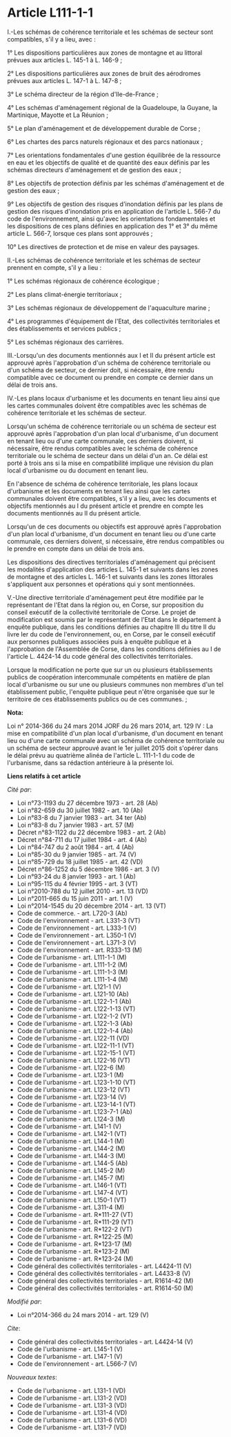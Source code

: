 # Article L111-1-1

I.-Les schémas de cohérence territoriale et les schémas de secteur sont compatibles, s'il y a lieu, avec : 

1° Les dispositions particulières aux zones de montagne et au littoral prévues aux articles L. 145-1 à L. 146-9 ; 

2° Les dispositions particulières aux zones de bruit des aérodromes prévues aux articles L. 147-1 à L. 147-8 ; 

3° Le schéma directeur de la région d'Ile-de-France ; 

4° Les schémas d'aménagement régional de la Guadeloupe, la Guyane, la Martinique, Mayotte et La Réunion ; 

5° Le plan d'aménagement et de développement durable de Corse ; 

6° Les chartes des parcs naturels régionaux et des parcs nationaux ; 

7° Les orientations fondamentales d'une gestion équilibrée de la ressource en eau et les objectifs de qualité et de quantité
des eaux définis par les schémas directeurs d'aménagement et de gestion des eaux ; 

8° Les objectifs de protection définis par les schémas d'aménagement et de gestion des eaux ; 

9° Les objectifs de gestion des risques d'inondation définis par les plans de gestion des risques d'inondation pris en
application de l'article L. 566-7 du code de l'environnement, ainsi qu'avec les orientations fondamentales et les
dispositions de ces plans définies en application des 1° et 3° du même article L. 566-7, lorsque ces plans sont approuvés ; 

10° Les directives de protection et de mise en valeur des paysages. 

II.-Les schémas de cohérence territoriale et les schémas de secteur prennent en compte, s'il y a lieu : 

1° Les schémas régionaux de cohérence écologique ; 

2° Les plans climat-énergie territoriaux ; 

3° Les schémas régionaux de développement de l'aquaculture marine ; 

4° Les programmes d'équipement de l'Etat, des collectivités territoriales et des établissements et services publics ; 

5° Les schémas régionaux des carrières. 

III.-Lorsqu'un des documents mentionnés aux I et II du présent article est approuvé après l'approbation d'un schéma de
cohérence territoriale ou d'un schéma de secteur, ce dernier doit, si nécessaire, être rendu compatible avec ce document ou
prendre en compte ce dernier dans un délai de trois ans. 

IV.-Les plans locaux d'urbanisme et les documents en tenant lieu ainsi que les cartes communales doivent être compatibles
avec les schémas de cohérence territoriale et les schémas de secteur. 

Lorsqu'un schéma de cohérence territoriale ou un schéma de secteur est approuvé après l'approbation d'un plan local
d'urbanisme, d'un document en tenant lieu ou d'une carte communale, ces derniers doivent, si nécessaire, être rendus
compatibles avec le schéma de cohérence territoriale ou le schéma de secteur dans un délai d'un an. Ce délai est porté à
trois ans si la mise en compatibilité implique une révision du plan local d'urbanisme ou du document en tenant lieu. 

En l'absence de schéma de cohérence territoriale, les plans locaux d'urbanisme et les documents en tenant lieu ainsi que les
cartes communales doivent être compatibles, s'il y a lieu, avec les documents et objectifs mentionnés au I du présent article
et prendre en compte les documents mentionnés au II du présent article. 

Lorsqu'un de ces documents ou objectifs est approuvé après l'approbation d'un plan local d'urbanisme, d'un document en tenant
lieu ou d'une carte communale, ces derniers doivent, si nécessaire, être rendus compatibles ou le prendre en compte dans un
délai de trois ans. 

Les dispositions des directives territoriales d'aménagement qui précisent les modalités d'application des articles L. 145-1
et suivants dans les zones de montagne et des articles L. 146-1 et suivants dans les zones littorales s'appliquent aux
personnes et opérations qui y sont mentionnées. 

V.-Une directive territoriale d'aménagement peut être modifiée par le représentant de l'Etat dans la région ou, en Corse, sur
proposition du conseil exécutif de la collectivité territoriale de Corse. Le projet de modification est soumis par le
représentant de l'Etat dans le département à enquête publique, dans les conditions définies au chapitre III du titre II du
livre Ier du code de l'environnement, ou, en Corse, par le conseil exécutif aux personnes publiques associées puis à enquête
publique et à l'approbation de l'Assemblée de Corse, dans les conditions définies au I de l'article L. 4424-14 du code
général des collectivités territoriales. 

Lorsque la modification ne porte que sur un ou plusieurs établissements publics de coopération intercommunale compétents en
matière de plan local d'urbanisme ou sur une ou plusieurs communes non membres d'un tel établissement public, l'enquête
publique peut n'être organisée que sur le territoire de ces établissements publics ou de ces communes. ;

**Nota:**

Loi n° 2014-366 du 24 mars 2014 JORF du 26 mars 2014, art. 129 IV :  La mise en compatibilité d'un plan local d'urbanisme,
d'un document en tenant lieu ou d'une carte communale avec un schéma de cohérence territoriale ou un schéma de secteur
approuvé avant le 1er juillet 2015 doit s'opérer dans le délai prévu au quatrième alinéa de l'article L. 111-1-1 du code de
l'urbanisme, dans sa rédaction antérieure à la présente loi.

**Liens relatifs à cet article**

_Cité par_:

  - Loi n°73-1193 du 27 décembre 1973 - art. 28 (Ab)
  - Loi n°82-659 du 30 juillet 1982 - art. 10 (Ab)
  - Loi n°83-8 du 7 janvier 1983 - art. 34 ter (Ab)
  - Loi n°83-8 du 7 janvier 1983 - art. 57 (M)
  - Décret n°83-1122 du 22 décembre 1983 - art. 2 (Ab)
  - Décret n°84-711 du 17 juillet 1984 - art. 4 (Ab)
  - Loi n°84-747 du 2 août 1984 - art. 4 (Ab)
  - Loi n°85-30 du 9 janvier 1985 - art. 74 (V)
  - Loi n°85-729 du 18 juillet 1985 - art. 42 (VD)
  - Décret n°86-1252 du 5 décembre 1986 - art. 3 (V)
  - Loi n°93-24 du 8 janvier 1993 - art. 1 (Ab)
  - Loi n°95-115 du 4 février 1995 - art. 3 (VT)
  - Loi n°2010-788 du 12 juillet 2010 - art. 13 (VD)
  - Loi n°2011-665 du 15 juin 2011 - art. 1 (V)
  - Loi n°2014-1545 du 20 décembre 2014 - art. 13 (VT)
  - Code de commerce. - art. L720-3 (Ab)
  - Code de l'environnement - art. L331-3 (VT)
  - Code de l'environnement - art. L333-1 (V)
  - Code de l'environnement - art. L350-1 (V)
  - Code de l'environnement - art. L371-3 (V)
  - Code de l'environnement - art. R333-13 (M)
  - Code de l'urbanisme - art. L111-1-1 (M)
  - Code de l'urbanisme - art. L111-1-2 (M)
  - Code de l'urbanisme - art. L111-1-3 (M)
  - Code de l'urbanisme - art. L111-1-4 (M)
  - Code de l'urbanisme - art. L121-1 (V)
  - Code de l'urbanisme - art. L121-10 (Ab)
  - Code de l'urbanisme - art. L122-1-1 (Ab)
  - Code de l'urbanisme - art. L122-1-13 (VT)
  - Code de l'urbanisme - art. L122-1-2 (VT)
  - Code de l'urbanisme - art. L122-1-3 (Ab)
  - Code de l'urbanisme - art. L122-1-4 (Ab)
  - Code de l'urbanisme - art. L122-11 (VD)
  - Code de l'urbanisme - art. L122-11-1 (VT)
  - Code de l'urbanisme - art. L122-15-1 (VT)
  - Code de l'urbanisme - art. L122-16 (VT)
  - Code de l'urbanisme - art. L122-6 (M)
  - Code de l'urbanisme - art. L123-1 (M)
  - Code de l'urbanisme - art. L123-1-10 (VT)
  - Code de l'urbanisme - art. L123-12 (VT)
  - Code de l'urbanisme - art. L123-14 (V)
  - Code de l'urbanisme - art. L123-14-1 (VT)
  - Code de l'urbanisme - art. L123-7-1 (Ab)
  - Code de l'urbanisme - art. L124-3 (M)
  - Code de l'urbanisme - art. L141-1 (V)
  - Code de l'urbanisme - art. L142-1 (VT)
  - Code de l'urbanisme - art. L144-1 (M)
  - Code de l'urbanisme - art. L144-2 (M)
  - Code de l'urbanisme - art. L144-3 (M)
  - Code de l'urbanisme - art. L144-5 (Ab)
  - Code de l'urbanisme - art. L145-2 (M)
  - Code de l'urbanisme - art. L145-7 (M)
  - Code de l'urbanisme - art. L146-1 (VT)
  - Code de l'urbanisme - art. L147-4 (VT)
  - Code de l'urbanisme - art. L150-1 (VT)
  - Code de l'urbanisme - art. L311-4 (M)
  - Code de l'urbanisme - art. R*111-27 (VT)
  - Code de l'urbanisme - art. R*111-29 (VT)
  - Code de l'urbanisme - art. R*122-2 (VT)
  - Code de l'urbanisme - art. R*122-25 (M)
  - Code de l'urbanisme - art. R*123-17 (M)
  - Code de l'urbanisme - art. R*123-2 (M)
  - Code de l'urbanisme - art. R*123-24 (M)
  - Code général des collectivités territoriales - art. L4424-11 (V)
  - Code général des collectivités territoriales - art. L4433-8 (V)
  - Code général des collectivités territoriales - art. R1614-42 (M)
  - Code général des collectivités territoriales - art. R1614-50 (M)

_Modifié par_:

  - Loi n°2014-366 du 24 mars 2014 - art. 129 (V)

_Cite_:

  - Code général des collectivités territoriales - art. L4424-14 (V)
  - Code de l'urbanisme - art. L145-1 (V)
  - Code de l'urbanisme - art. L147-1 (V)
  - Code de l'environnement - art. L566-7 (V)

_Nouveaux textes_:

  - Code de l'urbanisme - art. L131-1 (VD)
  - Code de l'urbanisme - art. L131-2 (VD)
  - Code de l'urbanisme - art. L131-3 (VD)
  - Code de l'urbanisme - art. L131-4 (VD)
  - Code de l'urbanisme - art. L131-6 (VD)
  - Code de l'urbanisme - art. L131-7 (VD)
